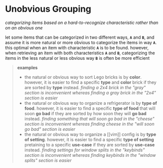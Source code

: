 # Unobvious Grouping

_categorizing items based on a hard-to-recognize characteristic rather than on an obvious one_

let some items that can be categorized in two different ways, **`A`** and **`B`**, and assume it is more natural or more obvious to categorize the items in way **`A`**. this optimal when an item with characteristic **`A`** is to be found. however, when retrieving an item with both characteristics **`A`** and **`B`**, categorizing the items in the less natural or less obvious way **`B`** is often be more efficient

> **examples**
>
> - the natural or obvious way to sort Lego bricks is by **color**. however, it is easier to find a specific **type** and **color** brick if they are sorted by **type** instead. _finding a 2x4 brick in the "gray" section is inconvenient whereas finding a gray brick in the "2x4" section is easier_
> - the natural or obvious way to organize a refrigerator is by **type of food**. however, it is easier to find a specific **type of food** that will soon **go bad** if they are sorted by how soon they will **go bad** instead. _finding something that will soon go bad in the "cheese" section is inconvenient whereas finding cheese in the "will soon go bad" section is easier_
> - the natural or obvious way to organize a [[vim]] config is by **type of setting**. however, it is easier to find a specific **type of setting** pretaining to a specific **use-case** if they are sorted by **use-case** instead. _finding settings for window splits in the "keybinds" section is inconvenient whereas finding keybinds in the "window splits" section is easier_
